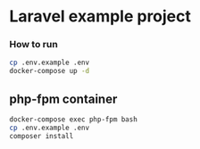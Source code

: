 # Laravel example project

### How to run

```bash
cp .env.example .env
docker-compose up -d
```

## php-fpm container
```bash
docker-compose exec php-fpm bash
cp .env.example .env
composer install
```